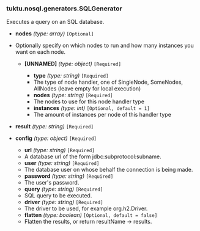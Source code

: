 ### tuktu.nosql.generators.SQLGenerator
Executes a query on an SQL database.

  * **nodes** *(type: array)* `[Optional]`
  - Optionally specify on which nodes to run and how many instances you want on each node.

    * **[UNNAMED]** *(type: object)* `[Required]`

      * **type** *(type: string)* `[Required]`
      - The type of node handler, one of SingleNode, SomeNodes, AllNodes (leave empty for local execution)

      * **nodes** *(type: string)* `[Required]`
      - The nodes to use for this node handler type

      * **instances** *(type: int)* `[Optional, default = 1]`
      - The amount of instances per node of this handler type

  * **result** *(type: string)* `[Required]`

  * **config** *(type: object)* `[Required]`

    * **url** *(type: string)* `[Required]`
    - A database url of the form jdbc:subprotocol:subname.

    * **user** *(type: string)* `[Required]`
    - The database user on whose behalf the connection is being made.

    * **password** *(type: string)* `[Required]`
    - The user's password.

    * **query** *(type: string)* `[Required]`
    - SQL query to be executed.

    * **driver** *(type: string)* `[Required]`
    - The driver to be used, for example org.h2.Driver.

    * **flatten** *(type: boolean)* `[Optional, default = false]`
    - Flatten the results, or return resultName -> results.

